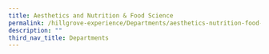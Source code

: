 ```yaml
---
title: Aesthetics and Nutrition & Food Science
permalink: /hillgrove-experience/Departments/aesthetics-nutrition-food-science/
description: ""
third_nav_title: Departments
---
```

